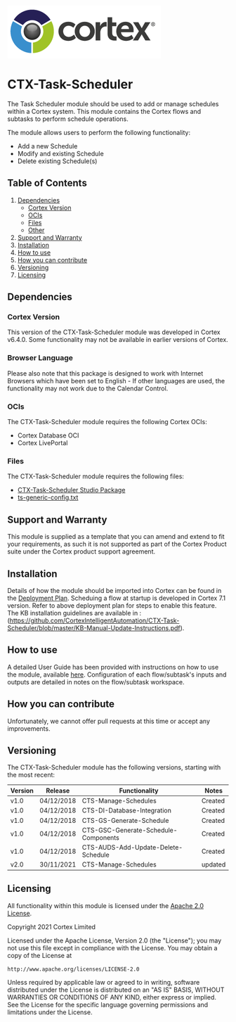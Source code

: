 <a href="https://www.cortex-ia.co.uk/" target="_blank"><img src="https://github.com/CortexIATest/CTXImages/blob/master/Cortex-350-120.png" alt="Welcome to Cortex!" width="350" height="120" border="0"></a>

# CTX-Task-Scheduler
The Task Scheduler module should be used to add or manage schedules within a Cortex system. This module contains the Cortex flows and subtasks to perform schedule operations. 

The module allows users to perform the following functionality:
* Add a new Schedule
* Modify and existing Schedule
* Delete existing Schedule(s)


## Table of Contents
1) [Dependencies](#dependencies)
    * [Cortex Version](#cortex-version)
    * [OCIs](#ocis)
    * [Files](#files)
    * [Other](#other)
1) [Support and Warranty](#support-and-warranty)
1) [Installation](#installation)
1) [How to use](#how-to-use)
1) [How you can contribute](#how-you-can-contribute)
1) [Versioning](#versioning)
1) [Licensing](#licensing)

## Dependencies
### Cortex Version
This version of the CTX-Task-Scheduler module was developed in Cortex v6.4.0. Some functionality may not be available in earlier versions of Cortex.

### Browser Language
Please also note that this package is designed to work with Internet Browsers which have been set to English - If other languages are used, the functionality may not work due to the Calendar Control.

### OCIs
The CTX-Task-Scheduler module requires the following Cortex OCIs:
* Cortex Database OCI
* Cortex LivePortal


### Files
The CTX-Task-Scheduler module requires the following files:
* [CTX-Task-Scheduler Studio Package](https://github.com/CortexIntelligentAutomation/CTX-Task-Scheduler/releases/download/v2.0/CTX-Task-Scheduler.studiopkg)
* [ts-generic-config.txt](https://github.com/CortexIntelligentAutomation/CTX-Task-Scheduler/releases/download/v2.0/ts-generic-config.txt)

## Support and Warranty 
This module is supplied as a template that you can amend and extend to fit your requirements, as such it is not supported as part of the Cortex Product suite under the Cortex product support agreement.

## Installation
Details of how the module should be imported into Cortex can be found in the [Deployment Plan](https://github.com/CortexIntelligentAutomation/CTX-Task-Scheduler/blob/master/CTX-Task-Scheduler%20-%20Deployment%20Plan.pdf).
Scheduing a flow at startup is developed in Cortex 7.1 version. Refer to above deployment plan for steps to enable this feature.
The KB installation guidelines are available in : (https://github.com/CortexIntelligentAutomation/CTX-Task-Scheduler/blob/master/KB-Manual-Update-Instructions.pdf).

## How to use
A detailed User Guide has been provided with instructions on how to use the module, available [here](https://github.com/CortexIntelligentAutomation/CTX-Task-Scheduler/blob/master/CTX-Task-Scheduler%20-%20User%20Guide.pdf ). Configuration of each flow/subtask's inputs and outputs are detailed in notes on the flow/subtask workspace.

## How you can contribute
Unfortunately, we cannot offer pull requests at this time or accept any improvements.

## Versioning
The CTX-Task-Scheduler module has the following versions, starting with the most recent:

Version | Release | Functionality | Notes
------------ | ------------- | ----------- | -----------
v1.0 | 04/12/2018 | CTS-Manage-Schedules| Created
v1.0 | 04/12/2018 | CTS-DI-Database-Integration| Created
v1.0 | 04/12/2018 | CTS-GS-Generate-Schedule| Created
v1.0 | 04/12/2018 | CTS-GSC-Generate-Schedule-Components| Created
v1.0 | 04/12/2018 | CTS-AUDS-Add-Update-Delete-Schedule| Created
v2.0 | 30/11/2021 | CTS-Manage-Schedules | updated

## Licensing
All functionality within this module is licensed under the [Apache 2.0 License](https://www.apache.org/licenses/LICENSE-2.0).

Copyright 2021 Cortex Limited

Licensed under the Apache License, Version 2.0 (the "License");
you may not use this file except in compliance with the License.
You may obtain a copy of the License at

    http://www.apache.org/licenses/LICENSE-2.0

Unless required by applicable law or agreed to in writing, software
distributed under the License is distributed on an "AS IS" BASIS,
WITHOUT WARRANTIES OR CONDITIONS OF ANY KIND, either express or implied.
See the License for the specific language governing permissions and
limitations under the License.
